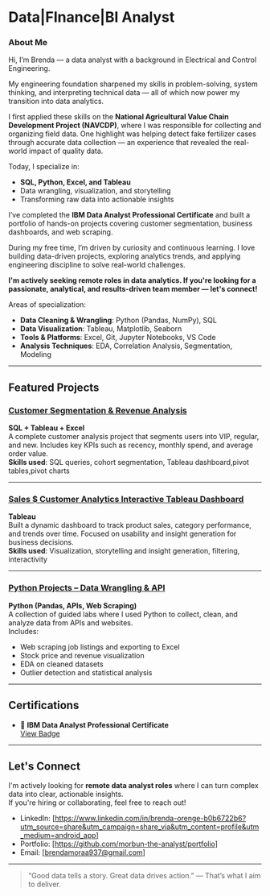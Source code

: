 # Data|FInance|BI Analyst

### About Me
Hi, I’m Brenda — a data analyst with a background in Electrical and Control Engineering.

My engineering foundation sharpened my skills in problem-solving, system thinking, and interpreting technical data — all of which now power my transition into data analytics.

I first applied these skills on the **National Agricultural Value Chain Development Project (NAVCDP)**, where I was responsible for collecting and organizing field data. One highlight was helping detect fake fertilizer cases through accurate data collection — an experience that revealed the real-world impact of quality data.

Today, I specialize in:
- **SQL, Python, Excel, and Tableau**
- Data wrangling, visualization, and storytelling
- Transforming raw data into actionable insights

I’ve completed the **IBM Data Analyst Professional Certificate** and built a portfolio of hands-on projects covering customer segmentation, business dashboards, and web scraping.

During my free time, I’m driven by curiosity and continuous learning. I love building data-driven projects, exploring analytics trends, and applying engineering discipline to solve real-world challenges.

 **I'm actively seeking remote  roles in data analytics. If you're looking for a passionate, analytical, and results-driven team member — let's connect!**


Areas of specialization:
- **Data Cleaning & Wrangling**: Python (Pandas, NumPy), SQL
- **Data Visualization**: Tableau, Matplotlib, Seaborn
- **Tools & Platforms**: Excel, Git, Jupyter Notebooks, VS Code
- **Analysis Techniques**: EDA, Correlation Analysis, Segmentation, Modeling

---

##  Featured Projects

###  [Customer Segmentation & Revenue Analysis](https://github.com/morbun-the-analyst/Brenda-s-project)
**SQL + Tableau + Excel**  
A complete customer analysis project that segments users into VIP, regular, and new. Includes key KPIs such as recency, monthly spend, and average order value.  
**Skills used**: SQL queries, cohort segmentation, Tableau dashboard,pivot tables,pivot charts

---

###  [Sales $ Customer Analytics Interactive Tableau Dashboard](https://github.com/morbun-the-analyst/Tableau-Dashboard)
**Tableau**  
Built a dynamic dashboard to track product sales, category performance, and trends over time. Focused on usability and insight generation for business decisions.  
**Skills used**: Visualization, storytelling and insight generation, filtering, interactivity

---

###  [Python Projects – Data Wrangling & API](https://github.com/morbun-the-analyst/pyprojects)
**Python (Pandas, APIs, Web Scraping)**  
A collection of guided labs where I used Python to collect, clean, and analyze data from APIs and websites.  
Includes:
- Web scraping job listings and exporting to Excel
- Stock price and revenue visualization
- EDA on cleaned datasets
- Outlier detection and statistical analysis

---

##  Certifications

- 🏅 **IBM Data Analyst Professional Certificate**  
  [View Badge](https://www.credly.com/badges/d39cbad2-0943-4ff1-9ebc-d186499de81d)  

---

##  Let's Connect

I'm actively looking for **remote  data analyst roles** where I can turn complex data into clear, actionable insights.  
If you're hiring or collaborating, feel free to reach out!
- LinkedIn: [https://www.linkedin.com/in/brenda-orenge-b0b6722b6?utm_source=share&utm_campaign=share_via&utm_content=profile&utm_medium=android_app]
- Portfolio: [https://github.com/morbun-the-analyst/portfolio]
- Email: [brendamoraa937@gmail.com]
---

> “Good data tells a story. Great data drives action.” — That’s what I aim to deliver.

